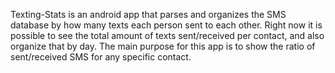 Texting-Stats is an android app that parses and organizes the SMS database by how many texts each person sent to each other. Right now it is possible to see the total amount of texts sent/received per contact, and also organize that by day. The main purpose for this app is to show the ratio of sent/received SMS for any specific contact.
